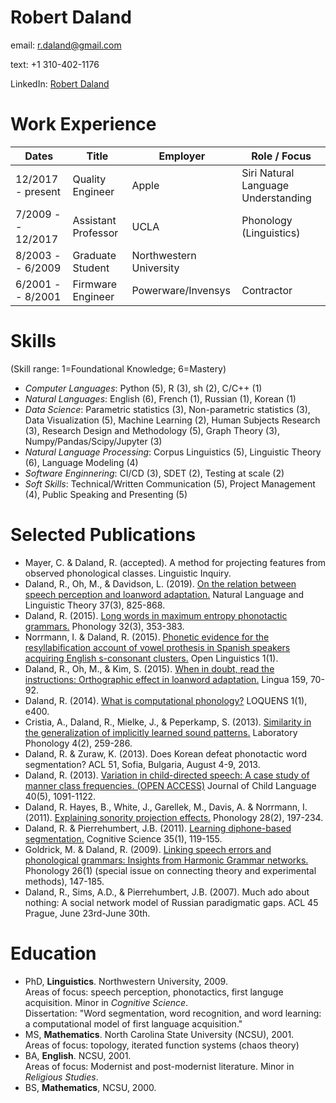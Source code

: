 # Robert Daland

email: [r.daland@gmail.com](r.daland@gmail.com)

text: +1 310-402-1176

LinkedIn: [Robert Daland](https://www.linkedin.com/in/robert-daland-176362111/)

# Work Experience

| Dates             | Title               | Employer                | Role / Focus                        |
| ----------------- | ------------------- | ----------------------- | ----------------------------------- |
| 12/2017 - present | Quality Engineer    | Apple                   | Siri Natural Language Understanding |
| 7/2009 -- 12/2017 | Assistant Professor | UCLA                    | Phonology (Linguistics)             |
| 8/2003 -- 6/2009  | Graduate Student    | Northwestern University |                                     |
| 6/2001 -- 8/2001  | Firmware Engineer   | Powerware/Invensys      | Contractor                          |

# Skills 
(Skill range: 1=Foundational Knowledge; 6=Mastery)
* _Computer Languages_: Python (5), R (3), sh (2), C/C++ (1)
* _Natural Languages_: English (6), French (1), Russian (1), Korean (1)
* _Data Science_: Parametric statistics (3), Non-parametric statistics (3), Data Visualization (5), Machine Learning (2), Human Subjects Research (3), Research Design and Methodology (5), Graph Theory (3), Numpy/Pandas/Scipy/Jupyter (3)
* _Natural Language Processing_: Corpus Linguistics (5), Linguistic Theory (6), Language Modeling (4)
* _Software Enginnering_: CI/CD (3), SDET (2), Testing at scale (2)
* _Soft Skills_: Technical/Written Communication (5), Project Management (4), Public Speaking and Presenting (5)

# Selected Publications
* Mayer, C. & Daland, R. (accepted). A method for projecting features from observed phonological classes. Linguistic Inquiry.
* Daland, R., Oh, M., & Davidson, L. (2019). [On the relation between speech perception and loanword adaptation.](https://doi.org/10.1007/s11049-018-9423-2) Natural Language and Linguistic Theory 37(3), 825-868.
* Daland, R. (2015). [Long words in maximum entropy phonotactic grammars.](https://doi.org/10.1017/S0952675715000251) Phonology 32(3), 353-383.
* Norrmann, I. & Daland, R. (2015). [Phonetic evidence for the resyllabification account of vowel prothesis in Spanish speakers acquiring English s-consonant clusters.](https://doi.org/10.1515/opli-2015-0024) Open Linguistics 1(1).
* Daland, R., Oh, M., & Kim, S. (2015). [When in doubt, read the instructions: Orthographic effect in loanword adaptation.](https://doi.org/10.1016/j.lingua.2015.03.002) Lingua 159, 70-92.
* Daland, R. (2014). [What is computational phonology?](https://doi.org/10.3989/loquens.2014.004) LOQUENS 1(1), e400.
* Cristia, A., Daland, R., Mielke, J., & Peperkamp, S. (2013). [Similarity in the generalization of implicitly learned sound patterns.](https://doi.org/10.1515/lp-2013-001) Laboratory Phonology 4(2), 259-286.
* Daland, R. & Zuraw, K. (2013). Does Korean defeat phonotactic word segmentation? ACL 51, Sofia, Bulgaria, August 4-9, 2013.
* Daland, R. (2013). [Variation in child-directed speech: A case study of manner class frequencies. (OPEN ACCESS)](https://doi.org/10.1017/S0305000912000372) Journal of Child Language 40(5), 1091-1122.
* Daland, R. Hayes, B., White, J., Garellek, M., Davis, A. & Norrmann, I. (2011). [Explaining sonority projection effects.](https://doi.org/10.1017/S0952675711000145) Phonology 28(2), 197-234.
* Daland, R. & Pierrehumbert, J.B. (2011). [Learning diphone-based segmentation.](https://doi.org/10.1111/j.1551-6709.2010.01160.x) Cognitive Science 35(1), 119-155.
* Goldrick, M. & Daland, R. (2009). [Linking speech errors and phonological grammars: Insights from Harmonic Grammar networks.](https://doi.org/10.1017/S0952675709001742) Phonology 26(1) (special issue on connecting theory and experimental methods), 147-185.
* Daland, R., Sims, A.D., & Pierrehumbert, J.B. (2007). Much ado about nothing: A social network model of Russian paradigmatic gaps. ACL 45 Prague, June 23rd-June 30th.


# Education
* PhD, **Linguistics**. Northwestern University, 2009.  
  Areas of focus: speech perception, phonotactics, first languge acquisition. Minor in *Cognitive Science*.  
  Dissertation: "Word segmentation, word recognition, and word learning: a computational model of first language acquisition."  
* MS, **Mathematics**. North Carolina State University (NCSU), 2001.  
  Areas of focus: topology, iterated function systems (chaos theory)  
* BA, **English**. NCSU, 2001.  
  Areas of focus: Modernist and post-modernist literature. Minor in *Religious Studies*.  
* BS, **Mathematics**, NCSU, 2000. 
